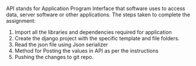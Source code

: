 API stands for Application Program Interface that software uses to access data, server software or other applications.
The steps taken to complete the assignment:
1. Import all the libraries and dependencies required for application
2. Create the django project with the specific template and file folders.
3. Read the json file using Json serializer
4. Method for Posting the values in API as per the instructions
5. Pushing the changes to git repo.
